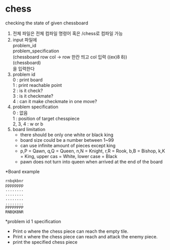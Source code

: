 # chess  
checking the state of given chessboard  
1. 전체 파일은 전체 컴파일 명령어 혹은 /chess로 컴파일 가능  
2. input 파일에    
   problem_id   
   problem_specification  
   (chessboard row col -> row 한칸 띄고 col 입력 ((ex)8 8))  
   (chessboard)  
   을 입력한다                                                               
3. problem id   
    0 : print board  
    1 : print reachable point  
    2 : is it check?  
    3 : is it checkmate?  
    4 : can it make checkmate in one move?  
4. problem specification  
   0 : 없음   
   1 : position of target chesspiece  
   2, 3, 4 : w or b  
5. board limitation  
   - there should be only one white or black king   
   - board size could be a number between 1~99  
   - can use infinite amount of pieces except king  
   - p,P = Qawn, q,Q = Queen, n,N = Knight, r,R = Rook, b,B = Bishop, k,K = King, upper cas  = White, lower case = Black  
   - pawn does not turn into queen when arrived at the end of the board  

*Board example  
```
rnbqkbnr  
pppppppp  
........  
........  
........  
........  
PPPPPPPP  
RNBQKBNR  
```
*problem id 1 specification
 - Print o where the chess piece can reach the empty tile.
 - Print x where the chess piece can reach and attack the enemy piece.
 - print the specified chess piece
